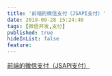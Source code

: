 ```yaml
---
title: '前端的微信支付（JSAPI支付）'
date: 2019-09-28 15:24:40
tags: [微信开发,支付]
published: true
hideInList: false
feature: 
---
```

[前端的微信支付（JSAPI支付）](https://juejin.im/post/5d8db510e51d4577ff0d9ea4)
